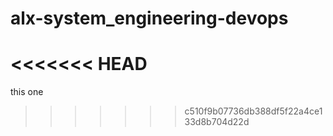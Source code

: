 # alx-system_engineering-devops
<<<<<<< HEAD
=======
this one 
>>>>>>> c510f9b07736db388df5f22a4ce133d8b704d22d

